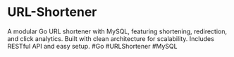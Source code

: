 # URL-Shortener
A modular Go URL shortener with MySQL, featuring shortening, redirection, and click analytics. Built with clean architecture for scalability. Includes RESTful API and easy setup. #Go #URLShortener #MySQL
